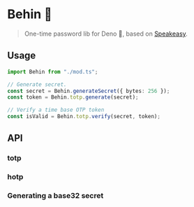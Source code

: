 # Behin 🦕

> One-time password lib for Deno 🦕, based on [Speakeasy](https://www.npmjs.com/package/speakeasy).

## Usage
```typescript
import Behin from "./mod.ts";

// Generate secret.
const secret = Behin.generateSecret({ bytes: 256 });
const token = Behin.totp.generate(secret);

// Verify a time base OTP token
const isValid = Behin.totp.verify(secret, token);
```

## API

### totp

### hotp

### Generating a base32 secret